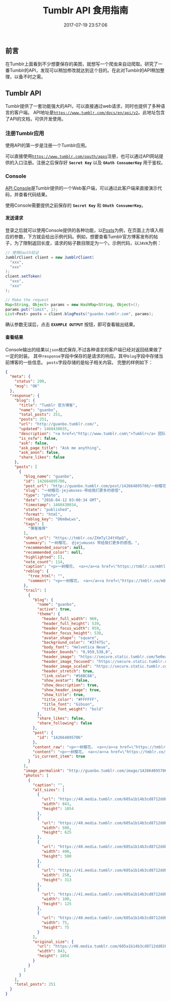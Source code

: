 ﻿---
layout: post
title: "Tumblr API 食用指南"
date: 2017-07-19 23:57:06 
description: "Tumblr API 食用指南"
tag: api

---

## 前言
在Tumblr上面看到不少想要保存的美图，就想写一个爬虫来自动爬取。研究了一番Tumblr的API，发现可以稍加修改就达到这个目的。在此对Tumblr的API稍加整理，以备不时之需。
## Tumblr API
Tumblr提供了一套功能强大的API，可以直接通过web请求，同时也提供了多种语言的客户端。
API地址是[```https://www.tumblr.com/docs/en/api/v2```](https://www.tumblr.com/docs/en/api/v2)。此地址包含了API的文档，可供开发使用。
### 注册Tumblr应用
使用API的第一步是注册一个Tumblr应用。

可以直接使用[```https://www.tumblr.com/oauth/apps```](https://www.tumblr.com/oauth/apps)注册，也可以通过API网站提供的入口注册。注册之后保存好 **```Secret Key```** 以及 **```OAuth ConsumerKey```** 用于鉴权。

### Console
[API Console](https://api.tumblr.com/console)是Tumblr提供的一个Web客户端，可以通过此客户端来直接演示代码，并查看代码结果。

使用Console需要提供之前保存的 **```Secret Key```** 和 **```OAuth ConsumerKey```**。
#### 发送请求
登录之后就可以使用Console提供的各种功能，以[Posts](https://api.tumblr.com/console/calls/blog/posts)为例，在页面上方填入相应的参数，下方就会给出示例代码。例如，想要查看Tumblr官方博客发布的帖子，为了限制返回长度，请求的帖子数目限定为一个。示例代码，以```JAVA```为例：
```java
// 使用Oauth验证
JumblrClient client = new JumblrClient(
  "xxx",
  "xxx"
);
client.setToken(
  "xxx",
  "xxx"
);

// Make the request
Map<String, Object> params = new HashMap<String, Object>();
params.put("limit", 1);
List<Post> posts = client.blogPosts("guanbo.tumblr.com", params);
```
确认参数无误后，点击 **```EXAMPLE OUTPUT```** 按钮，即可查看输出结果。
#### 查看结果
Console输出的结果以```json```格式保存,不过各种语言的客户端已经对返回结果做了一定的封装。
其中```response```字段中保存的是请求的响应。其中```blog```字段中存储当前博客的一些信息。
```posts```字段存储的是帖子相关内容。
完整的样例如下：
```json
{
  "meta": {
    "status": 200,
    "msg": "OK"
  },
  "response": {
    "blog": {
      "title": "Tumblr 官方博客",
      "name": "guanbo",
      "total_posts": 251,
      "posts": 251,
      "url": "http://guanbo.tumblr.com/",
      "updated": 1460430035,
      "description": "<a href=\"http://www.tumblr.com\">Tumblr</a> 团队发出的官方消息",
      "is_nsfw": false,
      "ask": false,
      "ask_page_title": "Ask me anything",
      "ask_anon": false,
      "share_likes": false
    },
    "posts": [
      {
        "blog_name": "guanbo",
        "id": 142664895706,
        "post_url": "http://guanbo.tumblr.com/post/142664895706/一树樱花-jejumuses-带给我们更多的感悟",
        "slug": "一树樱花-jejumuses-带给我们更多的感悟",
        "type": "photo",
        "date": "2016-04-12 03:00:34 GMT",
        "timestamp": 1460430034,
        "state": "published",
        "format": "html",
        "reblog_key": "D6m8wLws",
        "tags": [
          "博客推荐"
        ],
        "short_url": "https://tmblr.co/ZXmTyl24tVOpQ",
        "summary": "一树樱花， @jejumuses​ 带给我们更多的感悟。",
        "recommended_source": null,
        "recommended_color": null,
        "highlighted": [],
        "note_count": 114,
        "caption": "<p>一树樱花， <a></a><a href=\"https://tmblr.co/m0tl9PX8vqo1IpaIV-oc5Kg\">@jejumuses</a>​ 带给我们更多的感悟。</p>",
        "reblog": {
          "tree_html": "",
          "comment": "<p>一树樱花， <a></a><a href=\"https://tmblr.co/m0tl9PX8vqo1IpaIV-oc5Kg\">@jejumuses</a>​ 带给我们更多的感悟。</p>"
        },
        "trail": [
          {
            "blog": {
              "name": "guanbo",
              "active": true,
              "theme": {
                "header_full_width": 960,
                "header_full_height": 539,
                "header_focus_width": 959,
                "header_focus_height": 538,
                "avatar_shape": "square",
                "background_color": "#37475c",
                "body_font": "Helvetica Neue",
                "header_bounds": "0,959,538,0",
                "header_image": "https://secure.static.tumblr.com/5e0ea2e8a43e22ea901a478c0e57d12d/4ysxudq/T2Wnm0sr4/tumblr_static_6niqo4ucxnwogc8o4owosg08o.gif",
                "header_image_focused": "https://secure.static.tumblr.com/5e0ea2e8a43e22ea901a478c0e57d12d/4ysxudq/MaNnm0sr8/tumblr_static_tumblr_static_6niqo4ucxnwogc8o4owosg08o_focused_v3.gif",
                "header_image_scaled": "https://secure.static.tumblr.com/5e0ea2e8a43e22ea901a478c0e57d12d/4ysxudq/T2Wnm0sr4/tumblr_static_6niqo4ucxnwogc8o4owosg08o_2048_v2.gif",
                "header_stretch": true,
                "link_color": "#56BC8A",
                "show_avatar": false,
                "show_description": true,
                "show_header_image": true,
                "show_title": true,
                "title_color": "#FFFFFF",
                "title_font": "Gibson",
                "title_font_weight": "bold"
              },
              "share_likes": false,
              "share_following": false
            },
            "post": {
              "id": "142664895706"
            },
            "content_raw": "<p>一树樱花， <a></a><a href=\"https://tmblr.co/m0tl9PX8vqo1IpaIV-oc5Kg\">@jejumuses</a>​ 带给我们更多的感悟。</p>",
            "content": "<p>一树樱花， <a></a><a href=\"https://tmblr.co/m0tl9PX8vqo1IpaIV-oc5Kg\">@jejumuses</a>​ 带给我们更多的感悟。</p>",
            "is_current_item": true
          }
        ],
        "image_permalink": "http://guanbo.tumblr.com/image/142664895706",
        "photos": [
          {
            "caption": "",
            "alt_sizes": [
              {
                "url": "https://40.media.tumblr.com/605a1b14b3cd8712dd02668192809067/tumblr_o560ui2sMK1utbg1co1_1280.jpg",
                "width": 843,
                "height": 1054
              },
              {
                "url": "https://40.media.tumblr.com/605a1b14b3cd8712dd02668192809067/tumblr_o560ui2sMK1utbg1co1_500.jpg",
                "width": 500,
                "height": 625
              },
              {
                "url": "https://40.media.tumblr.com/605a1b14b3cd8712dd02668192809067/tumblr_o560ui2sMK1utbg1co1_400.jpg",
                "width": 400,
                "height": 500
              },
              {
                "url": "https://41.media.tumblr.com/605a1b14b3cd8712dd02668192809067/tumblr_o560ui2sMK1utbg1co1_250.jpg",
                "width": 250,
                "height": 313
              },
              {
                "url": "https://41.media.tumblr.com/605a1b14b3cd8712dd02668192809067/tumblr_o560ui2sMK1utbg1co1_100.jpg",
                "width": 100,
                "height": 125
              },
              {
                "url": "https://40.media.tumblr.com/605a1b14b3cd8712dd02668192809067/tumblr_o560ui2sMK1utbg1co1_75sq.jpg",
                "width": 75,
                "height": 75
              }
            ],
            "original_size": {
              "url": "https://40.media.tumblr.com/605a1b14b3cd8712dd02668192809067/tumblr_o560ui2sMK1utbg1co1_1280.jpg",
              "width": 843,
              "height": 1054
            }
          }
        ]
      }
    ],
    "total_posts": 251
  }
}
```